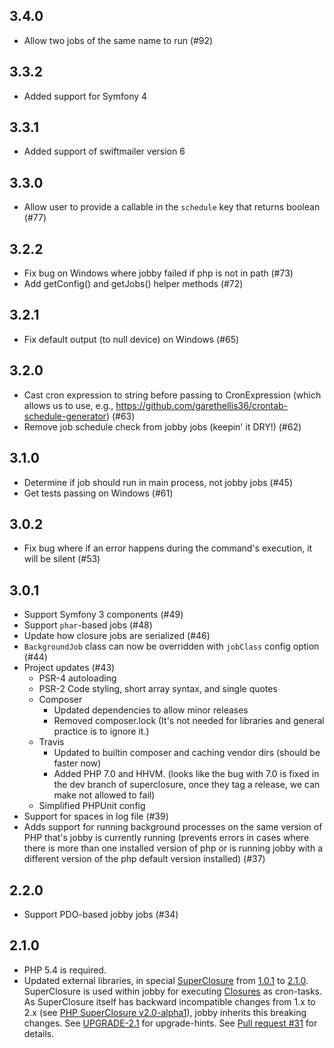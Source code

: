 ## 3.4.0

* Allow two jobs of the same name to run (#92)

## 3.3.2

* Added support for Symfony 4

## 3.3.1

* Added support of swiftmailer version 6

## 3.3.0

* Allow user to provide a callable in the `schedule` key that returns boolean (#77)

## 3.2.2

* Fix bug on Windows where jobby failed if php is not in path (#73)
* Add getConfig() and getJobs() helper methods (#72)

## 3.2.1

* Fix default output (to null device) on Windows (#65)

## 3.2.0

* Cast cron expression to string before passing to CronExpression (which allows
  us to use, e.g., https://github.com/garethellis36/crontab-schedule-generator) (#63)
* Remove job schedule check from jobby jobs (keepin' it DRY!) (#62)

## 3.1.0

* Determine if job should run in main process, not jobby jobs (#45)
* Get tests passing on Windows (#61)

## 3.0.2

* Fix bug where if an error happens during the command's execution, it will be silent (#53)

## 3.0.1

* Support Symfony 3 components (#49)
* Support `phar`-based jobs (#48)
* Update how closure jobs are serialized (#46)
* `BackgroundJob` class can now be overridden with `jobClass` config option (#44)
* Project updates (#43)
  * PSR-4 autoloading
  * PSR-2 Code styling, short array syntax, and single quotes
  * Composer
    * Updated dependencies to allow minor releases
    * Removed composer.lock (It's not needed for libraries and general practice
      is to ignore it.)
  * Travis
    * Updated to builtin composer and caching vendor dirs (should be faster now)
    * Added PHP 7.0 and HHVM. (looks like the bug with 7.0 is fixed in the dev
      branch of superclosure, once they tag a release, we can make not allowed
      to fail)
  * Simplified PHPUnit config
* Support for spaces in log file (#39)
* Adds support for running background processes on the same version of PHP
  that's jobby is currently running (prevents errors in cases where there is
  more than one installed version of php or is running jobby with a different
  version of the php default version installed) (#37)

## 2.2.0

* Support PDO-based jobby jobs (#34)

## 2.1.0

* PHP 5.4 is required.
* Updated external libraries, in special [SuperClosure](https://github.com/jeremeamia/super_closure)
from [1.0.1](https://github.com/jeremeamia/super_closure/releases/tag/1.0.1) to 
[2.1.0](https://github.com/jeremeamia/super_closure/releases/tag/2.1.0). SuperClosure is used within jobby for executing
[Closures](http://php.net/manual/de/class.closure.php) as cron-tasks. As SuperClosure itself has
backward incompatible changes from 1.x to 2.x 
(see [PHP SuperClosure v2.0-alpha1](https://github.com/jeremeamia/super_closure/releases/tag/2.0-alpha1)), 
jobby inherits this breaking changes. 
See [UPGRADE-2.1](https://github.com/hellogerard/jobby/blob/master/UPGRADE-2.1.md) for upgrade-hints.
See [Pull request #31](https://github.com/hellogerard/jobby/pull/31) for details.

